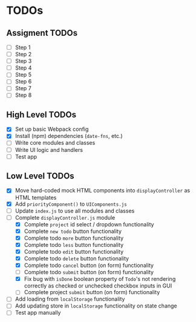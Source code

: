 # TODOs

## Assigment TODOs

- [ ] Step 1
- [ ] Step 2
- [ ] Step 3
- [ ] Step 4
- [ ] Step 5
- [ ] Step 6
- [ ] Step 7
- [ ] Step 8

## High Level TODOs

- [x] Set up basic Webpack config
- [x] Install (npm) dependencies (`date-fns`, etc.)
- [ ] Write core modules and classes
- [ ] Write UI logic and handlers
- [ ] Test app

## Low Level TODOs

- [x] Move hard-coded mock HTML components into `displayController` as HTML templates
- [x] Add `priorityComponent()` to `UIComponents.js`
- [ ] Update `index.js` to use all modules and classes
- [ ] Complete `displayController.js` module
  - [x] Complete `project` id select / dropdown functionality
  - [x] Complete `new todo` button functionality
  - [x] Complete todo `more` button functionality
  - [x] Complete todo `less` button functionality
  - [x] Complete todo `edit` button functionality
  - [x] Complete todo `delete` button functionality
  - [x] Complete todo `cancel` button (on form) functionality
  - [ ] Complete todo `submit` button (on form) functionality
  - [x] Fix bug with `isDone` boolean property of `Todo`'s not rendering correctly as checked or unchecked checkbox inputs in GUI
  - [ ] Complete project `submit` button (on form) functionality
- [ ] Add loading from `localStorage` functionality
- [ ] Add updating store in `localStorage` functionality on state change
- [ ] Test app manually
